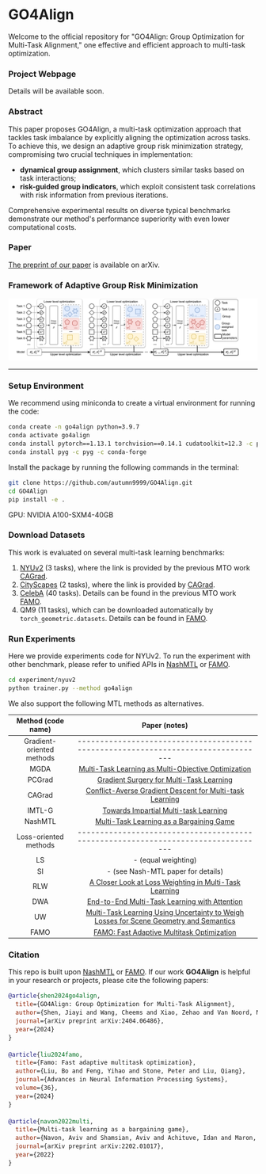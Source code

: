 # GO4Align

Welcome to the official repository for "GO4Align: Group Optimization for Multi-Task Alignment," one effective and efficient approach to multi-task optimization. 


### Project Webpage

Details will be available soon.

### Abstract

This paper proposes GO4Align, a multi-task optimization approach that tackles task imbalance by explicitly aligning the optimization across tasks. 
To achieve this, we design an adaptive group risk minimization strategy, compromising two crucial techniques in implementation:
- **dynamical group assignment**, which clusters similar tasks based on task interactions; 
- **risk-guided group indicators**, which exploit consistent task correlations with risk information from previous iterations. 

Comprehensive experimental results on diverse typical benchmarks demonstrate our method's performance superiority with even lower computational costs.

### Paper

[The preprint of our paper](https://arxiv.org/abs/2404.06486) is available on arXiv. 

### Framework of Adaptive Group Risk Minimization


<p align="center"> 
    <img src="https://github.com/autumn9999/GO4Align/blob/main/GO4Align.pdf" width="800">
</p>

---

###  Setup Environment 

We recommend using miniconda to create a virtual environment for running the code:
```bash
conda create -n go4align python=3.9.7
conda activate go4align 
conda install pytorch==1.13.1 torchvision==0.14.1 cudatoolkit=12.3 -c pytorch
conda install pyg -c pyg -c conda-forge
```

Install the package by running the following commands in the terminal:
```bash
git clone https://github.com/autumn9999/GO4Align.git
cd GO4Align
pip install -e .
```

GPU: NVIDIA A100-SXM4-40GB

###  Download Datasets

This work is evaluated on several multi-task learning benchmarks:

1. [NYUv2](https://www.dropbox.com/sh/86nssgwm6hm3vkb/AACrnUQ4GxpdrBbLjb6n-mWNa?dl=0) (3 tasks), where the link is provided by the previous MTO work [CAGrad](https://github.com/Cranial-XIX/CAGrad.git).
2. [CityScapes](https://www.dropbox.com/sh/gaw6vh6qusoyms6/AADwWi0Tp3E3M4B2xzeGlsEna?dl=0) (2 tasks), where the link is provided by [CAGrad](https://github.com/Cranial-XIX/CAGrad.git).
3. [CelebA](https://drive.google.com/drive/folders/0B7EVK8r0v71pWEZsZE9oNnFzTm8?resourcekey=0-5BR16BdXnb8hVj6CNHKzLg) (40 tasks). Details can be found in the previous MTO work [FAMO](https://github.com/Cranial-XIX/FAMO).
4. QM9 (11 tasks), which can be downloaded automatically by `torch_geometric.datasets`. Details can be found in [FAMO](https://github.com/Cranial-XIX/FAMO/blob/main/experiments/quantum_chemistry/trainer.py).



###  Run Experiments
Here we provide experiments code for NYUv2. To run the experiment with other benchmark, please refer to unified APIs in [NashMTL](https://github.com/AvivNavon/nash-mtl) or [FAMO](https://github.com/Cranial-XIX/FAMO).

```bash
cd experiment/nyuv2
python trainer.py --method go4align 
```

We also support the following MTL methods as alternatives.

|    Method (code name)     |                                                          Paper (notes)                                                          |
|:-------------------------:|:-------------------------------------------------------------------------------------------------------------------------------:|
|          Gradient-oriented methods            |                          ---------------------------------------------------------------------------------                           |
|           MGDA            |                     [Multi-Task Learning as Multi-Objective Optimization](https://arxiv.org/pdf/1810.04650)                     |
|          PCGrad           |                           [Gradient Surgery for Multi-Task Learning](https://arxiv.org/pdf/2001.06782)                          |
|          CAGrad           |                 [Conflict-Averse Gradient Descent for Multi-task Learning](https://arxiv.org/pdf/2110.14048.pdf)                |
|          IMTL-G           |                       [Towards Impartial Multi-task Learning](https://openreview.net/forum?id=IMPnRXEWpvr)                      |
|          NashMTL          |                        [Multi-Task Learning as a Bargaining Game](https://arxiv.org/pdf/2202.01017v1.pdf)                       |
|          Loss-oriented methods            |                    ---------------------------------------------------------------------------------                   |
|            LS             |                                                       - (equal weighting)                                                       |
|            SI             |                                                - (see Nash-MTL paper for details)                                               |
|            RLW            |                  [A Closer Look at Loss Weighting in Multi-Task Learning](https://arxiv.org/pdf/2111.10603.pdf)                 |
|            DWA            |                        [End-to-End Multi-Task Learning with Attention](https://arxiv.org/pdf/1803.10704)                        |
|            UW             | [Multi-Task Learning Using Uncertainty to Weigh Losses for Scene Geometry and Semantics](https://arxiv.org/pdf/1705.07115v3.pdf) |
|           FAMO            |                          [FAMO: Fast Adaptive Multitask Optimization](https://arxiv.org/pdf/2306.03792)                         |



### Citation
This repo is built upon [NashMTL](https://github.com/AvivNavon/nash-mtl) or [FAMO](https://github.com/Cranial-XIX/FAMO). If our work **GO4Align** is helpful in your research or projects, please cite the following papers:

```bib
@article{shen2024go4align,
  title={GO4Align: Group Optimization for Multi-Task Alignment},
  author={Shen, Jiayi and Wang, Cheems and Xiao, Zehao and Van Noord, Nanne and Worring, Marcel},
  journal={arXiv preprint arXiv:2404.06486},
  year={2024}
}

@article{liu2024famo,
  title={Famo: Fast adaptive multitask optimization},
  author={Liu, Bo and Feng, Yihao and Stone, Peter and Liu, Qiang},
  journal={Advances in Neural Information Processing Systems},
  volume={36},
  year={2024}
}

@article{navon2022multi,
  title={Multi-task learning as a bargaining game},
  author={Navon, Aviv and Shamsian, Aviv and Achituve, Idan and Maron, Haggai and Kawaguchi, Kenji and Chechik, Gal and Fetaya, Ethan},
  journal={arXiv preprint arXiv:2202.01017},
  year={2022}
}
```



